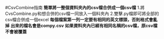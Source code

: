 #CsvCombine指南
**簡單將一整個資料夾內的csv檔合併成一個csv檔**
1.將CvsCombine.py和想合併的csv檔一同放入一個料夾內
2.雙擊.py檔即可將全部的csv檔合併成一個excel
**每個檔案第一列一定要有相同的英文標頭，否則格式會亂掉**
**出來的檔名會是compy.csv**
**如果資料夾內已經有相同名稱的csv檔，原csv檔不會被覆蓋**

